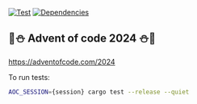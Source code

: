 [![Test](https://github.com/francoisperron/adventofcode-2024/actions/workflows/test-on-push.yml/badge.svg)](https://github.com/francoisperron/adventofcode-2024/actions/workflows/test-on-push.yml)
[![Dependencies](https://deps.rs/repo/github/francoisperron/adventofcode-2024/status.svg?subject=Dependencies)](https://deps.rs/repo/github/francoisperron/adventofcode-2024)

## 🎄⛄️ Advent of code 2024 ⛄🎄

https://adventofcode.com/2024

To run tests:

``` bash
AOC_SESSION={session} cargo test --release --quiet
```